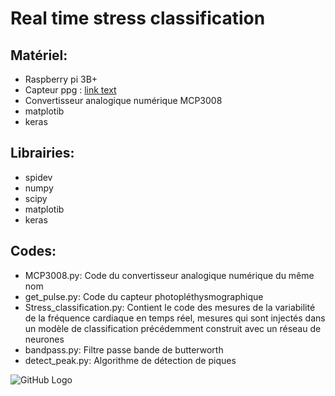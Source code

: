 # Real time stress classification

<h2>Matériel:</h2>
<ul>
  <li>Raspberry pi 3B+</li>
  <li>Capteur ppg : <a href="https://pulsesensor.com/">link text</a></li>
  <li>Convertisseur analogique numérique MCP3008</li>
  <li>matplotib</li>
  <li>keras</li>
</ul> 
<h2>Librairies:</h2>
<ul>
  <li>spidev</li>
  <li>numpy</li>
  <li>scipy</li>
  <li>matplotib</li>
  <li>keras</li>
</ul> 

<h2>Codes:</h2>
 <ul>
  <li>MCP3008.py: Code du convertisseur analogique numérique du même nom </li>
  <li>get_pulse.py: Code du capteur photopléthysmographique</li>
  <li>Stress_classification.py: Contient le code des mesures de la variabilité de la fréquence cardiaque en temps réel, mesures qui sont injectés dans un modèle de classification précédemment construit avec un réseau de neurones</li>
 <li>bandpass.py: Filtre passe bande de butterworth</li>
 <li>detect_peak.py: Algorithme de détection de piques </li>

</ul> 




![GitHub Logo](/images/schéma_final.png)
